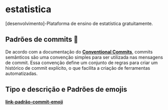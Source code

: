 # estatistica

[desenvolvimento]-Plataforma de ensino de estatística gratuitamente.

## Padrões de commits 📜

De acordo com a documentação do **[Conventional Commits](https://www.conventionalcommits.org/pt-br)**, commits semânticos são uma convenção simples para ser utilizada nas mensagens de commit. Essa convenção define um conjunto de regras para criar um histórico de commit explícito, o que facilita a criação de ferramentas automatizadas.

## Tipo e descrição e Padrões de emojis

**[link-padrão-commit-emoji](https://dev.to/renatoadorno/padroes-de-commits-commit-patterns-41co#:~:text=A%20mensagem%20do%20commit%20deve%20ser%20estruturada%20da,descri%C3%A7%C3%A3o%20onde%20poder%C3%A1%20colocar%20os%20detalhes%20do%20commit.)**